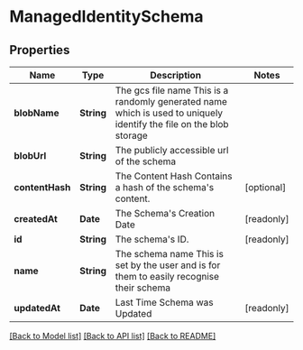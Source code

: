 # ManagedIdentitySchema

## Properties
Name | Type | Description | Notes
------------ | ------------- | ------------- | -------------
**blobName** | **String** | The gcs file name  This is a randomly generated name which is used to uniquely identify the file on the blob storage | 
**blobUrl** | **String** | The publicly accessible url of the schema | 
**contentHash** | **String** | The Content Hash  Contains a hash of the schema&#39;s content. | [optional] 
**createdAt** | **Date** | The Schema&#39;s Creation Date | [readonly] 
**id** | **String** | The schema&#39;s ID. | [readonly] 
**name** | **String** | The schema name  This is set by the user and is for them to easily recognise their schema | 
**updatedAt** | **Date** | Last Time Schema was Updated | [readonly] 

[[Back to Model list]](../README.md#documentation-for-models) [[Back to API list]](../README.md#documentation-for-api-endpoints) [[Back to README]](../README.md)



